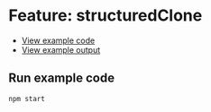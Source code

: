 # Feature: structuredClone

- [View example code](./example.js)
- [View example output](./example-output.txt)

## Run example code

```bash
npm start
```

<!-- TODO: Add link to tweet -->

<!-- TODO: Add link to blog post -->
